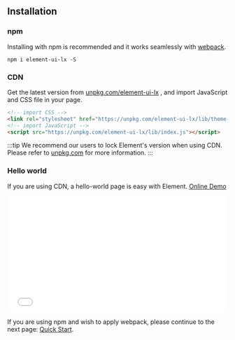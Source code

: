 ## Installation

### npm

Installing with npm is recommended and it works seamlessly with [webpack](https://webpack.js.org/).

```shell
npm i element-ui-lx -S
```

### CDN

Get the latest version from [unpkg.com/element-ui-lx](https://unpkg.com/element-ui-lx/) , and import JavaScript and CSS file in your page.

```html
<!-- import CSS -->
<link rel="stylesheet" href="https://unpkg.com/element-ui-lx/lib/theme-chalk/index.css">
<!-- import JavaScript -->
<script src="https://unpkg.com/element-ui-lx/lib/index.js"></script>
```

:::tip
We recommend our users to lock Element's version when using CDN. Please refer to [unpkg.com](https://unpkg.com) for more information.
:::

### Hello world

If you are using CDN, a hello-world page is easy with Element. [Online Demo](https://codepen.io/ziyoung/pen/rRKYpd)

<iframe height="265" style="width: 100%;" scrolling="no" title="Element demo" src="//codepen.io/ziyoung/embed/rRKYpd/?height=265&theme-id=light&default-tab=html" frameborder="no" allowtransparency="true" allowfullscreen="true">
  See the Pen <a href='https://codepen.io/ziyoung/pen/rRKYpd/'>Element demo</a> by hetech
  (<a href='https://codepen.io/ziyoung'>@ziyoung</a>) on <a href='https://codepen.io'>CodePen</a>.
</iframe>

If you are using npm and wish to apply webpack, please continue to the next page: [Quick Start](/#/en-US/component/quickstart).
